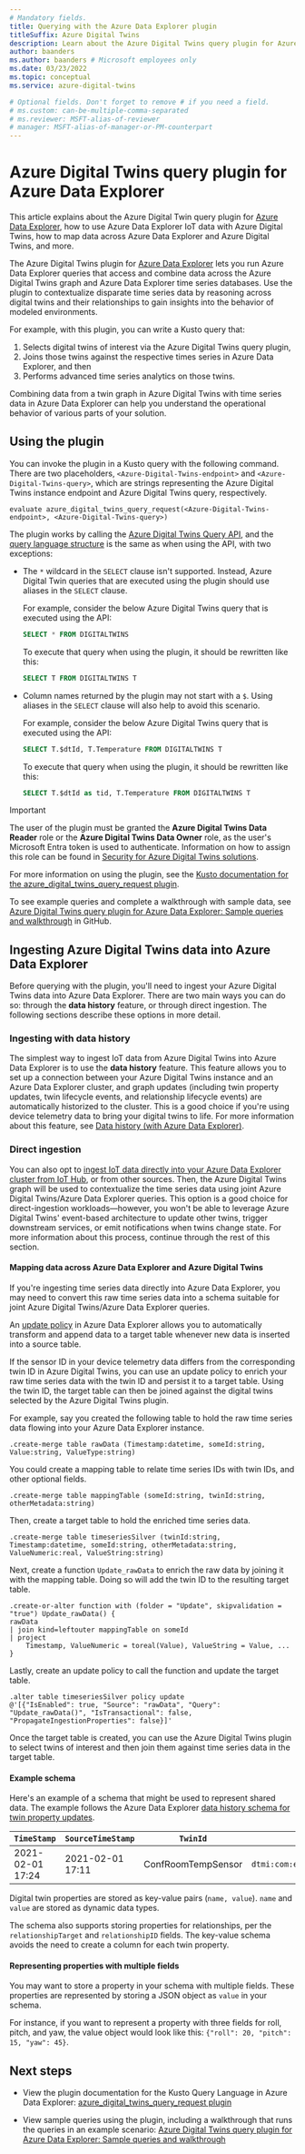 ```yaml
---
# Mandatory fields.
title: Querying with the Azure Data Explorer plugin
titleSuffix: Azure Digital Twins
description: Learn about the Azure Digital Twins query plugin for Azure Data Explorer
author: baanders
ms.author: baanders # Microsoft employees only
ms.date: 03/23/2022
ms.topic: conceptual
ms.service: azure-digital-twins

# Optional fields. Don't forget to remove # if you need a field.
# ms.custom: can-be-multiple-comma-separated
# ms.reviewer: MSFT-alias-of-reviewer
# manager: MSFT-alias-of-manager-or-PM-counterpart
---
```


# Azure Digital Twins query plugin for Azure Data Explorer

This article explains about the Azure Digital Twin query plugin for [Azure Data Explorer](/azure/data-explorer/data-explorer-overview), how to use Azure Data Explorer IoT data with Azure Digital Twins, how to map data across Azure Data Explorer and Azure Digital Twins, and more.

The Azure Digital Twins plugin for [Azure Data Explorer](/azure/data-explorer/data-explorer-overview) lets you run Azure Data Explorer queries that access and combine data across the Azure Digital Twins graph and Azure Data Explorer time series databases. Use the plugin to contextualize disparate time series data by reasoning across digital twins and their relationships to gain insights into the behavior of modeled environments.

For example, with this plugin, you can write a Kusto query that:
1. Selects digital twins of interest via the Azure Digital Twins query plugin,
2. Joins those twins against the respective times series in Azure Data Explorer, and then 
3. Performs advanced time series analytics on those twins.  

Combining data from a twin graph in Azure Digital Twins with time series data in Azure Data Explorer can help you understand the operational behavior of various parts of your solution. 

## Using the plugin

You can invoke the plugin in a Kusto query with the following command. There are two placeholders, `<Azure-Digital-Twins-endpoint>` and `<Azure-Digital-Twins-query>`, which are strings representing the Azure Digital Twins instance endpoint and Azure Digital Twins query, respectively. 

```kusto
evaluate azure_digital_twins_query_request(<Azure-Digital-Twins-endpoint>, <Azure-Digital-Twins-query>) 
```

The plugin works by calling the [Azure Digital Twins Query API](/rest/api/digital-twins/dataplane/query), and the [query language structure](concepts-query-language.md) is the same as when using the API, with two exceptions: 
* The `*` wildcard in the `SELECT` clause isn't supported. Instead, Azure Digital Twin queries that are executed using the plugin should use aliases in the `SELECT` clause.

    For example, consider the below Azure Digital Twins query that is executed using the API:
    
    ```SQL
    SELECT * FROM DIGITALTWINS
    ```
    
    To execute that query when using the plugin, it should be rewritten like this:
    
    ```SQL
    SELECT T FROM DIGITALTWINS T
    ```
* Column names returned by the plugin may not start with a `$`. Using aliases in the `SELECT` clause will also help to avoid this scenario.

    For example, consider the below Azure Digital Twins query that is executed using the API:
    
    ```SQL
    SELECT T.$dtId, T.Temperature FROM DIGITALTWINS T
    ```
    
    To execute that query when using the plugin, it should be rewritten like this:
    
    ```SQL
    SELECT T.$dtId as tid, T.Temperature FROM DIGITALTWINS T
    ```


>[!IMPORTANT]
>The user of the plugin must be granted the **Azure Digital Twins Data Reader** role or the **Azure Digital Twins Data Owner** role, as the user's Microsoft Entra token is used to authenticate. Information on how to assign this role can be found in [Security for Azure Digital Twins solutions](concepts-security.md#authorization-azure-roles-for-azure-digital-twins).

For more information on using the plugin, see the [Kusto documentation for the azure_digital_twins_query_request plugin](/azure/data-explorer/kusto/query/azure-digital-twins-query-request-plugin).

To see example queries and complete a walkthrough with sample data, see [Azure Digital Twins query plugin for Azure Data Explorer: Sample queries and walkthrough](https://github.com/Azure-Samples/azure-digital-twins-getting-started/tree/main/adt-adx-queries) in GitHub.

## Ingesting Azure Digital Twins data into Azure Data Explorer

Before querying with the plugin, you'll need to ingest your Azure Digital Twins data into Azure Data Explorer. There are two main ways you can do so: through the **data history** feature, or through direct ingestion. The following sections describe these options in more detail.

### Ingesting with data history

The simplest way to ingest IoT data from Azure Digital Twins into Azure Data Explorer is to use the **data history** feature. This feature allows you to set up a connection between your Azure Digital Twins instance and an Azure Data Explorer cluster, and graph updates (including twin property updates, twin lifecycle events, and relationship lifecycle events) are automatically historized to the cluster. This is a good choice if you're using device telemetry data to bring your digital twins to life. For more information about this feature, see [Data history (with Azure Data Explorer)](concepts-data-history.md). 

### Direct ingestion

You can also opt to [ingest IoT data directly into your Azure Data Explorer cluster from IoT Hub](/azure/data-explorer/ingest-data-iot-hub), or from other sources. Then, the Azure Digital Twins graph will be used to contextualize the time series data using joint Azure Digital Twins/Azure Data Explorer queries. This option is a good choice for direct-ingestion workloads—however, you won't be able to leverage Azure Digital Twins' event-based architecture to update other twins, trigger downstream services, or emit notifications when twins change state. For more information about this process, continue through the rest of this section.

#### Mapping data across Azure Data Explorer and Azure Digital Twins

If you're ingesting time series data directly into Azure Data Explorer, you may need to convert this raw time series data into a schema suitable for joint Azure Digital Twins/Azure Data Explorer queries.

An [update policy](/azure/data-explorer/kusto/management/updatepolicy) in Azure Data Explorer allows you to automatically transform and append data to a target table whenever new data is inserted into a source table. 

If the sensor ID in your device telemetry data differs from the corresponding twin ID in Azure Digital Twins, you can use an update policy to enrich your raw time series data with the twin ID and persist it to a target table. Using the twin ID, the target table can then be joined against the digital twins selected by the Azure Digital Twins plugin. 

For example, say you created the following table to hold the raw time series data flowing into your Azure Data Explorer instance. 

```kusto
.create-merge table rawData (Timestamp:datetime, someId:string, Value:string, ValueType:string)  
```

You could create a mapping table to relate time series IDs with twin IDs, and other optional fields. 

```kusto
.create-merge table mappingTable (someId:string, twinId:string, otherMetadata:string) 
```

Then, create a target table to hold the enriched time series data. 

```kusto
.create-merge table timeseriesSilver (twinId:string, Timestamp:datetime, someId:string, otherMetadata:string, ValueNumeric:real, ValueString:string)  
```

Next, create a function `Update_rawData` to enrich the raw data by joining it with the mapping table. Doing so will add the twin ID to the resulting target table. 

```kusto
.create-or-alter function with (folder = "Update", skipvalidation = "true") Update_rawData() { 
rawData 
| join kind=leftouter mappingTable on someId 
| project 
    Timestamp, ValueNumeric = toreal(Value), ValueString = Value, ... 
} 
```

Lastly, create an update policy to call the function and update the target table. 

```kusto
.alter table timeseriesSilver policy update 
@'[{"IsEnabled": true, "Source": "rawData", "Query": "Update_rawData()", "IsTransactional": false, "PropagateIngestionProperties": false}]' 
```

Once the target table is created, you can use the Azure Digital Twins plugin to select twins of interest and then join them against time series data in the target table. 

#### Example schema

Here's an example of a schema that might be used to represent shared data. The example follows the Azure Data Explorer [data history schema for twin property updates](concepts-data-history.md#twin-property-updates).

| `TimeStamp` | `SourceTimeStamp` | `TwinId` | `ModelId` | `Name` | `Value` | `RelationshipTarget` | `RelationshipID` |
| --- | --- | --- | --- | --- | --- | --- | --- |
| 2021-02-01 17:24 | 2021-02-01 17:11 | ConfRoomTempSensor | `dtmi:com:example:TemperatureSensor;1` | temperature | 301.0 |  |  |

Digital twin properties are stored as key-value pairs (`name, value`). `name` and `value` are stored as dynamic data types. 

The schema also supports storing properties for relationships, per the `relationshipTarget` and `relationshipID` fields. The key-value schema avoids the need to create a column for each twin property.

#### Representing properties with multiple fields 

You may want to store a property in your schema with multiple fields. These properties are represented by storing a JSON object as `value` in your schema.

For instance, if you want to represent a property with three fields for roll, pitch, and yaw, the value object would look like this: `{"roll": 20, "pitch": 15, "yaw": 45}`.

## Next steps

* View the plugin documentation for the Kusto Query Language in Azure Data Explorer: [azure_digital_twins_query_request plugin](/azure/data-explorer/kusto/query/azure-digital-twins-query-request-plugin)

* View sample queries using the plugin, including a walkthrough that runs the queries in an example scenario: [Azure Digital Twins query plugin for Azure Data Explorer: Sample queries and walkthrough](https://github.com/Azure-Samples/azure-digital-twins-getting-started/tree/main/adt-adx-queries) 
